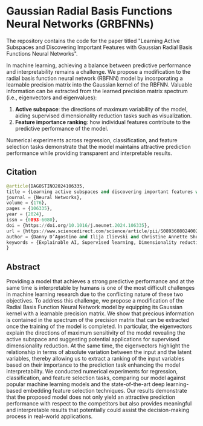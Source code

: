 # Gaussian Radial Basis Functions Neural Networks (GRBFNNs)
The repository contains the code for the paper titled "Learning Active Subspaces and Discovering Important Features with Gaussian Radial Basis Functions Neural Networks".

In machine learning, achieving a balance between predictive performance and interpretability remains a challenge. We propose a modification to the radial basis function neural network (RBFNN) model by incorporating a learnable precision matrix into the Gaussian kernel of the RBFNN. Valuable information can be extracted from the learned precision matrix spectrum (i.e., eigenvectors and eigenvalues):

1. **Active subspace**: the directions of maximum variability of the model, aiding supervised dimensionality reduction tasks such as visualization.
2. **Feature importance ranking**: how individual features contribute to the predictive performance of the model.

Numerical experiments across regression, classification, and feature selection tasks demonstrate that the model maintains attractive prediction performance while providing transparent and interpretable results.
 
## Citation
```python
@article{DAGOSTINO2024106335,
title = {Learning active subspaces and discovering important features with Gaussian radial basis functions neural networks},
journal = {Neural Networks},
volume = {176},
pages = {106335},
year = {2024},
issn = {0893-6080},
doi = {https://doi.org/10.1016/j.neunet.2024.106335},
url = {https://www.sciencedirect.com/science/article/pii/S0893608024002594},
author = {Danny D’Agostino and Ilija Ilievski and Christine Annette Shoemaker},
keywords = {Explainable AI, Supervised learning, Dimensionality reduction, Feature selection, Radial Basis Function Neural Networks, Active subspace},
}
```
## Abstract
Providing a model that achieves a strong predictive performance and at the same time is
interpretable by humans is one of the most difficult challenges in machine learning research due to the
conflicting nature of these two objectives. To address this challenge, we propose a modification of the
Radial Basis Function Neural Network model by equipping its Gaussian kernel with a learnable precision
matrix. We show that precious information is contained in the spectrum of the precision matrix that
can be extracted once the training of the model is completed. In particular, the eigenvectors explain the
directions of maximum sensitivity of the model revealing the active subspace and suggesting potential
applications for supervised dimensionality reduction. At the same time, the eigenvectors highlight the
relationship in terms of absolute variation between the input and the latent variables, thereby allowing
us to extract a ranking of the input variables based on their importance to the prediction task enhancing
the model interpretability. We conducted numerical experiments for regression, classification, and feature
selection tasks, comparing our model against popular machine learning models and the state-of-the-art
deep learning-based embedding feature selection techniques. Our results demonstrate that the proposed
model does not only yield an attractive prediction performance with respect to the competitors but also
provides meaningful and interpretable results that potentially could assist the decision-making process in
real-world applications.


